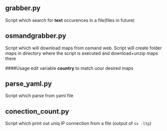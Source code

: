 ## grabber.py

Script which search for **text** occurences in a file(files in future)

## osmandgrabber.py

Script which will download maps from osmand web.
Script will create folder maps in directory where the script is executed and download+unzip maps there

####Usage
edit variable **country** to match uour desired maps

## parse_yaml.py

Script which parse from yaml file

## conection_count.py

Script which print out uniq IP connection from a file (output of `ss -ltp`)
